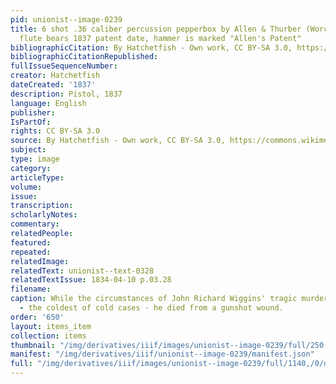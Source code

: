 ```yaml
---
pid: unionist--image-0239
title: 6 shot .36 caliber percussion pepperbox by Allen & Thurber (Worcester). Barrel
  flute bears 1837 patent date, hammer is marked "Allen's Patent"
bibliographicCitation: By Hatchetfish - Own work, CC BY-SA 3.0, https://commons.wikimedia.org/w/index.php?curid=1982891
bibliographicCitationRepublished: 
fullIssueSequenceNumber: 
creator: Hatchetfish
dateCreated: '1837'
description: Pistol, 1837
language: English
publisher: 
IsPartOf: 
rights: CC BY-SA 3.0
source: By Hatchetfish - Own work, CC BY-SA 3.0, https://commons.wikimedia.org/w/index.php?curid=1982891
subject: 
type: image
category: 
articleType: 
volume: 
issue: 
transcription: 
scholarlyNotes: 
commentary: 
relatedPeople: 
featured: 
repeated: 
relatedImage: 
relatedText: unionist--text-0328
relatedTextIssue: 1834-04-10 p.03.28
filename: 
caption: While the circumstances of John Richard Wiggins' tragic murder remain unsolved
  - the coldest of cold cases - he died from a gunshot wound.
order: '650'
layout: items_item
collection: items
thumbnail: "/img/derivatives/iiif/images/unionist--image-0239/full/250,/0/default.jpg"
manifest: "/img/derivatives/iiif/unionist--image-0239/manifest.json"
full: "/img/derivatives/iiif/images/unionist--image-0239/full/1140,/0/default.jpg"
---
```

